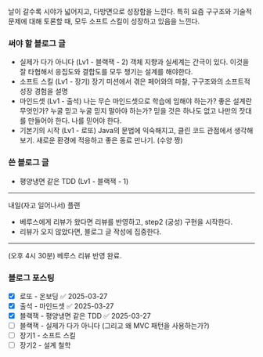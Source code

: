 날이 갈수록 시야가 넓어지고, 다방면으로 성장함을 느낀다.
특히 요즘 구구조와 기술적 문제에 대해 토론할 때, 모두 소프트 스킬이 성장하고 있음을 느낀다.


### 써야 할 블로그 글
- 실제가 다가 아니다 (Lv1 - 블랙잭 - 2)
	 객체 지향과 실세계는 간극이 있다. 이것을 잘 타협해서 응집도와 결합도를 모두 챙기는 설계를 해야한다.
- 소프트 스킬 (Lv1 - 장기)
	 장기 미션에서 겪은 페어와의 마찰, 구구조와의 소프트적 성장 경험을 설명
- 마인드셋 (Lv1 - 출석)
	 나는 무슨 마인드셋으로 학습에 임해야 하는가? 좋은 설계란 무엇인가? 누굴 믿고 누굴 믿지 말아야 하는가? 믿을 것은 하나도 없고 나만의 잣대를 만들어야 한다. 나를 믿어야 한다.
- 기본기의 시작 (Lv1 - 로또)
	 Java의 문법에 익숙해지고, 클린 코드 관점에서 생각해보기. 새로운 환경에 적응하고 좋은 동료 만나기. (수양 짱)

### 쓴 블로그 글
- 평양냉면 같은 TDD (Lv1 - 블랙잭 - 1)




---

내일(자고 일어나서) 플랜
- 베루스에게 리뷰가 왔다면 리뷰를 반영하고, step2 (궁성) 구현을 시작한다.
- 리뷰가 오지 않았다면, 블로그 글 작성에 집중한다.

---


(오후 4시 30분) 베루스 리뷰 반영 완료.


### 블로그 포스팅
- [x] 로또 - 온보딩 ✅ 2025-03-27
- [x] 출석 - 마인드셋 ✅ 2025-03-27
- [x] 블랙잭 - 평양냉면 같은 TDD ✅ 2025-03-27
- [ ] 블랙잭 - 실제가 다가 아니다 (그리고 왜 MVC 패턴을 사용하는가?)
- [ ] 장기1 - 소프트 스킬
- [ ] 장기2 - 설계 철학